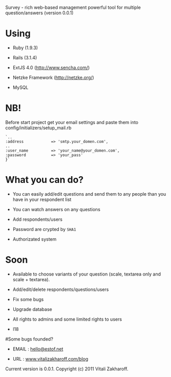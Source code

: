 Survey - rich web-based management powerful tool for multiple question/answers (version 0.0.1) 

# Using

* Ruby (1.9.3)

* Rails (3.1.4)

* ExtJS 4.0 (http://www.sencha.com/)

* Netzke Framework (http://netzke.org/)

* MySQL


# NB!

Before start project get your email settings and paste them into config/initializers/setup_mail.rb 

    `..
    :address            => 'smtp.your_domen.com',
    ..
    :user_name          => 'your_name@your_domen.com',
    :password           => 'your_pass'
    }`
    
        
# What you can do?

* You can easily add/edit questions and send them to any people than you have in your respondent list

* You can watch answers on any questions

* Add respondents/users

* Password are crypted by `SHA1`

* Authorizated system

# Soon

* Available to choose variants of your question (scale, textarea only and scale + textarea).
    
* Add/edit/delete respondents/questions/users

* Fix some bugs

* Upgrade database

* All rights to admins and some limited rights to users

* l18


#Some bugs founded?

* EMAIL	    :   hello@estof.net
        
* URL	    :   www.vitalizakharoff.com/blog


Current version is 0.0.1.
Copyright (c) 2011 Vitali Zakharoff.

